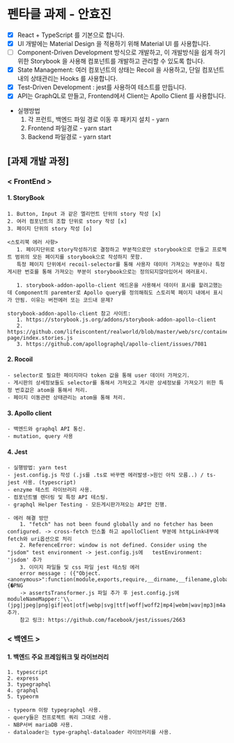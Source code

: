 # 펜타클 과제 - 안효진

- [x] React + TypeScript 를 기본으로 합니다.
- [x] UI 개발에는 Material Design 을 적용하기 위해 Material UI 를 사용합니다.
- [ ] Component-Driven Development 방식으로 개발하고, 이 개발방식을 쉽게 하기 위한 Storybook 을 사용해 컴포넌트를 개발하고 관리할 수 있도록 합니다.
- [x] State Management: 여러 컴포넌트의 상태는 Recoil 을 사용하고, 단일 컴포넌트 내의 상태관리는 Hooks 를 사용합니다.
- [x] Test-Driven Development : jest를 사용하여 테스트를 만듭니다.
- [x] API는 GraphQL로 만들고, Frontend에서 Client는 Apollo Client 를 사용합니다.

- 실행방법
    1. 각 프런트, 백엔드 파일 경로 이동 후 패키지 설치 - yarn
    2. Frontend 파일경로 - yarn start
    3. Backend 파일경로 - yarn start

## [과제 개발 과정]

### < FrontEnd >

#### 1. StoryBook

    1. Button, Input 과 같은 엘리먼트 단위의 story 작성 [x]
    2. 여러 컴포넌트의 조합 단위로 story 작성 [x]
    3. 페이지 단위의 story 작성 [o]

    <스토리북 에러 사항>
       1. 페이지단위로 story작성하기로 결정하고 부분적으로만 storybook으로 만들고 프로젝트 범위의 모든 페이지를 storybook으로 작성하지 못함.
       특정 페이지 단위에서 recoil-selector를 통해 사용자 데이터 가져오는 부분이나 특정 게시판 번호를 통해 가져오는 부분이 storybook으로는 정의되지않아있어서 에러표시.

       1. storybook-addon-apollo-client 에드온을 사용해서 데이터 표시를 할려고했는데 Component의 paremter로 Apollo query를 정의해줘도 스토리북 페이지 내에서 표시가 안됨. 이유는 버전에러 또는 코드내 문제?

    storybook-addon-apollo-client 참고 사이트:
       1. https://storybook.js.org/addons/storybook-addon-apollo-client
       2. https://github.com/lifeiscontent/realworld/blob/master/web/src/containers/editor-page/index.stories.js
       3. https://github.com/apollographql/apollo-client/issues/7081

#### 2. Rocoil

    - selector로 필요한 페이지마다 token 값을 통해 user 데이터 가져오기.
    - 게시판의 상세정보들도 selector를 통해서 가져오고 게시판 상세정보를 가져오기 위한 특정 번호값은 atom을 통해서 처리.
    - 페이지 이동관련 상태관리는 atom을 통해 처리.

#### 3. Apollo client

    - 백엔드와 graphql API 통신.
    - mutation, query 사용

#### 4. Jest

    - 실행방법: yarn test
    - jest.config.js 작성 (.js를 .ts로 바꾸면 에러발생->원인 아직 모름..) / ts-jest 사용. (typescript)
    - enzyme 테스트 라이브러리 사용.
    - 컴포넌트별 렌더링 및 특정 API 테스팅.
    - graphql Helper Testing - 모든게시판가져오는 API만 진행.

    - 에러 해결 방안
        1. "fetch" has not been found globally and no fetcher has been configured. -> cross-fetch 인스톨 하고 apolloClient 부분에 httpLink내부에 fetch와 uri옵션으로 처리
        2. ReferenceError: window is not defined. Consider using the "jsdom" test environment -> jest.config.js에   testEnvironment: 'jsdom' 추가
        3. 이미지 파일들 및 css 파일 jest 테스팅 에러
        error message : ({"Object.<anonymous>":function(module,exports,require,__dirname,__filename,global,jest){�PNG
        -> assertsTransformer.js 파일 추가 후 jest.config.js에 moduleNameMapper:'\\.(jpg|jpeg|png|gif|eot|otf|webp|svg|ttf|woff|woff2|mp4|webm|wav|mp3|m4a|aac|oga)$':'<rootDir>/assetsTransformer.js' 추가.
        참고 링크: https://github.com/facebook/jest/issues/2663

### < 백엔드 >

#### 1. 백엔드 주요 프레임워크 및 라이브러리

    1. typescript
    2. express
    3. typegraphql
    4. graphql
    5. typeorm

    - typeorm 이랑 typegraphql 사용.
    - query들은 전프로젝트 쿼리 그대로 사용.
    - NBP서버 mariaDB 사용.
    - dataloader는 type-graphql-dataloader 라이브러리를 사용.
